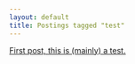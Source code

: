 ```yaml
---
layout: default
title: Postings tagged "test"
---
```

[First post, this is (mainly) a test.](http://janesconference.github.com/KievII/2011/02/first-test-post)<br />
